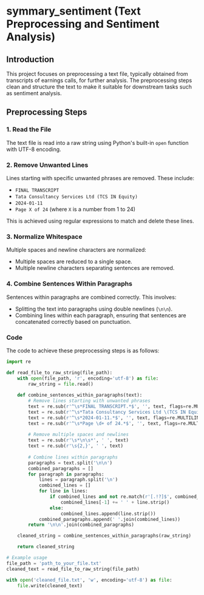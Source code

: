 # symmary_sentiment (Text Preprocessing and Sentiment Analysis)

## Introduction

This project focuses on preprocessing a text file, typically obtained from transcripts of earnings calls, for further analysis. The preprocessing steps clean and structure the text to make it suitable for downstream tasks such as sentiment analysis.

## Preprocessing Steps

### 1. Read the File

The text file is read into a raw string using Python's built-in `open` function with UTF-8 encoding.

### 2. Remove Unwanted Lines

Lines starting with specific unwanted phrases are removed. These include:
- `FINAL TRANSCRIPT`
- `Tata Consultancy Services Ltd (TCS IN Equity)`
- `2024-01-11`
- `Page X of 24` (where `X` is a number from 1 to 24)

This is achieved using regular expressions to match and delete these lines.

### 3. Normalize Whitespace

Multiple spaces and newline characters are normalized:
- Multiple spaces are reduced to a single space.
- Multiple newline characters separating sentences are removed.

### 4. Combine Sentences Within Paragraphs

Sentences within paragraphs are combined correctly. This involves:
- Splitting the text into paragraphs using double newlines (`\n\n`).
- Combining lines within each paragraph, ensuring that sentences are concatenated correctly based on punctuation.

### Code

The code to achieve these preprocessing steps is as follows:

```python
import re

def read_file_to_raw_string(file_path):
    with open(file_path, 'r', encoding='utf-8') as file:
        raw_string = file.read()
    
    def combine_sentences_within_paragraphs(text):
        # Remove lines starting with unwanted phrases
        text = re.sub(r'^\s*FINAL TRANSCRIPT.*$', '', text, flags=re.MULTILINE)
        text = re.sub(r'^\s*Tata Consultancy Services Ltd \(TCS IN Equity\).*$', '', text, flags=re.MULTILINE)
        text = re.sub(r'^\s*2024-01-11.*$', '', text, flags=re.MULTILINE)
        text = re.sub(r'^\s*Page \d+ of 24.*$', '', text, flags=re.MULTILINE)
        
        # Remove multiple spaces and newlines
        text = re.sub(r'\s*\n\s*', ' ', text)
        text = re.sub(r'\s{2,}', ' ', text)
        
        # Combine lines within paragraphs
        paragraphs = text.split('\n\n') 
        combined_paragraphs = []
        for paragraph in paragraphs:
            lines = paragraph.split('\n') 
            combined_lines = []
            for line in lines:
                if combined_lines and not re.match(r'[.!?]$', combined_lines[-1].strip()):
                    combined_lines[-1] += ' ' + line.strip()
                else:
                    combined_lines.append(line.strip())
            combined_paragraphs.append(' '.join(combined_lines))
        return '\n\n'.join(combined_paragraphs)

    cleaned_string = combine_sentences_within_paragraphs(raw_string)

    return cleaned_string 

# Example usage
file_path = 'path_to_your_file.txt'
cleaned_text = read_file_to_raw_string(file_path)

with open('cleaned_file.txt', 'w', encoding='utf-8') as file:
    file.write(cleaned_text)
